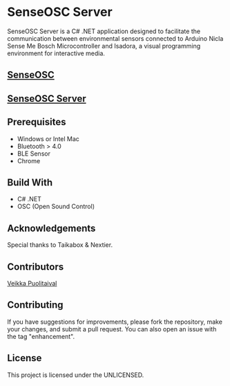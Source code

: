 # SenseOSC Server

SenseOSC Server is a C# .NET application designed to facilitate the communication between environmental sensors connected to Arduino Nicla Sense Me Bosch Microcontroller and Isadora, a visual programming environment for interactive media.

## [SenseOSC](https://github.com/veikka-p/senseosc)
## [SenseOSC Server](https://github.com/veikka-p/senseosc-client)

## Prerequisites

- Windows or Intel Mac
- Bluetooth > 4.0
- BLE Sensor
- Chrome

## Build With

- C# .NET
- OSC (Open Sound Control)

## Acknowledgements

Special thanks to Taikabox & Nextier.

## Contributors

[Veikka Puolitaival](https://github.com/veikka-p/)

## Contributing

If you have suggestions for improvements, please fork the repository, make your changes, and submit a pull request. You can also open an issue with the tag "enhancement".

## License

This project is licensed under the UNLICENSED.
